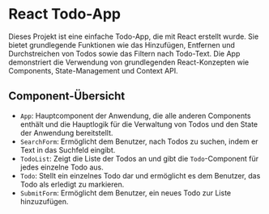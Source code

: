 # React Todo-App

Dieses Projekt ist eine einfache Todo-App, die mit React erstellt wurde. Sie bietet grundlegende Funktionen wie das Hinzufügen, Entfernen und Durchstreichen von Todos sowie das Filtern nach Todo-Text. Die App demonstriert die Verwendung von grundlegenden React-Konzepten wie Components, State-Management und Context API.

## Component-Übersicht

- `App`: Hauptcomponent der Anwendung, die alle anderen Components enthält und die Hauptlogik für die Verwaltung von Todos und den State der Anwendung bereitstellt.
- `SearchForm`: Ermöglicht dem Benutzer, nach Todos zu suchen, indem er Text in das Suchfeld eingibt.
- `TodoList`: Zeigt die Liste der Todos an und gibt die `Todo`-Component für jedes einzelne Todo aus.
- `Todo`: Stellt ein einzelnes Todo dar und ermöglicht es dem Benutzer, das Todo als erledigt zu markieren.
- `SubmitForm`: Ermöglicht dem Benutzer, ein neues Todo zur Liste hinzuzufügen.
